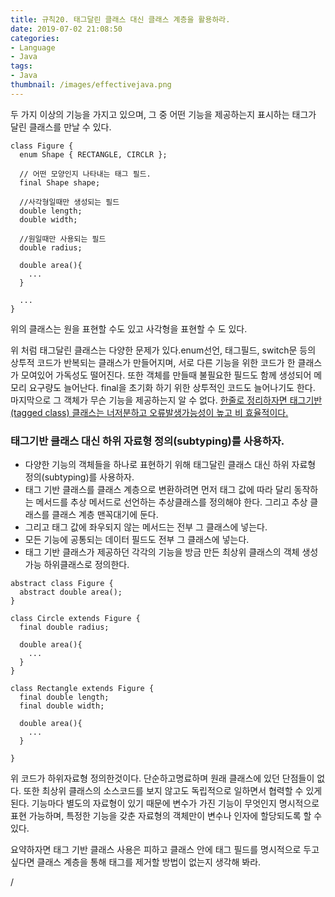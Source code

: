 ```yaml
---
title: 규칙20. 태그달린 클래스 대신 클래스 계층을 활용하라.
date: 2019-07-02 21:08:50
categories:
- Language
- Java
tags:
- Java
thumbnail: /images/effectivejava.png
---
```


두 가지 이상의 기능을 가지고 있으며, 그 중 어떤 기능을 제공하는지 표시하는 태그가 달린 클래스를 만날 수 있다.

```
class Figure {
  enum Shape { RECTANGLE, CIRCLR };

  // 어떤 모양인지 나타내는 태그 필드.
  final Shape shape;

  //사각형일때만 생성되는 필드
  double length;
  double width;

  //원일때만 사용되는 필드
  double radius;

  double area(){
    ...
  }

  ...
}
```
위의 클래스는 원을 표현할 수도 있고 사각형을 표현할 수 도 있다.

위 처럼 태그달린 클래스는 다양한 문제가 있다.enum선언, 태그필드, switch문 등의 상투적 코드가 반복되는 클래스가 만들어지며, 서로 다른 기능을 위한 코드가 한 클래스가 모여있어 가독성도 떨어진다. 또한 객체를 만들때 불필요한 필드도 함께 생성되어 메모리 요구량도 늘어난다. final을 초기화 하기 위한 상투적인 코드도 늘어나기도 한다. 마지막으로 그 객체가 무슨 기능을 제공하는지 알 수 없다.
<u>한줄로 정리하자면 태그기반(tagged class) 클래스는 너저분하고 오류발생가능성이 높고 비 효율적이다.</u>

### 태그기반 클래스 대신 하위 자료형 정의(subtyping)를 사용하자.
- 다양한 기능의 객체들을 하나로 표현하기 위해 태그달린 클래스 대신 하위 자료형 정의(subtyping)를 사용하자.
- 태그 기반 클래스를 클래스 계층으로 변환하려면 먼저 태그 값에 따라 달리 동작하는 메서드를 추상 메서드로 선언하는 추상클래스를 정의해야 한다. 그리고 추상 클래스를 클래스 계층 맨꼭대기에 둔다.
- 그리고 태그 값에 좌우되지 않는 메서드는 전부 그 클래스에 넣는다.
- 모든 기능에 공통되는 데이터 필드도 전부 그 클래스에 넣는다.
- 태그 기반 클래스가 제공하던 각각의 기능을 방금 만든 최상위 클래스의 객체 생성 가능 하위클래스로 정의한다.

```
abstract class Figure {
  abstract double area();  
}

class Circle extends Figure {
  final double radius;

  double area(){
    ...
  }
}

class Rectangle extends Figure {
  final double length;
  final double width;

  double area(){
    ...
  }

}
```
위 코드가 하위자료형 정의한것이다. 단순하고명료하며 원래 클래스에 있던 단점들이 없다. 또한 최상위 클래스의 소스코드를 보지 않고도 독립적으로 일하면서 협력할 수 있게 된다. 기능마다 별도의 자료형이 있기 때문에 변수가 가진 기능이 무엇인지 명시적으로 표현 가능하며, 특정한 기능을 갖춘 자료형의 객체만이 변수나 인자에 할당되도록 할 수 있다.

요약하자면 태그 기반 클래스 사용은 피하고 클래스 안에 태그 필드를 명시적으로 두고 싶다면 클래스 계층을 통해 태그를 제거할 방법이 없는지 생각해 봐라.


















/
